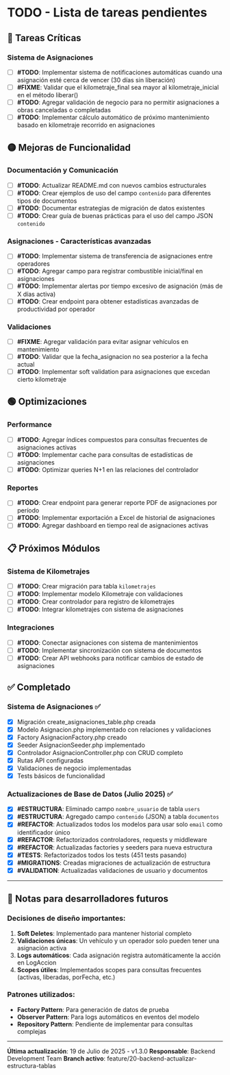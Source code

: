 # TODO - Lista de tareas pendientes

## 🔴 Tareas Críticas

### Sistema de Asignaciones
- [ ] **#TODO**: Implementar sistema de notificaciones automáticas cuando una asignación esté cerca de vencer (30 días sin liberación)
- [ ] **#FIXME**: Validar que el kilometraje_final sea mayor al kilometraje_inicial en el método liberar()
- [ ] **#TODO**: Agregar validación de negocio para no permitir asignaciones a obras canceladas o completadas
- [ ] **#TODO**: Implementar cálculo automático de próximo mantenimiento basado en kilometraje recorrido en asignaciones

## 🟡 Mejoras de Funcionalidad

### Documentación y Comunicación
- [ ] **#TODO**: Actualizar README.md con nuevos cambios estructurales
- [ ] **#TODO**: Crear ejemplos de uso del campo `contenido` para diferentes tipos de documentos
- [ ] **#TODO**: Documentar estrategias de migración de datos existentes
- [ ] **#TODO**: Crear guía de buenas prácticas para el uso del campo JSON `contenido`

### Asignaciones - Características avanzadas
- [ ] **#TODO**: Implementar sistema de transferencia de asignaciones entre operadores
- [ ] **#TODO**: Agregar campo para registrar combustible inicial/final en asignaciones
- [ ] **#TODO**: Implementar alertas por tiempo excesivo de asignación (más de X días activa)
- [ ] **#TODO**: Crear endpoint para obtener estadísticas avanzadas de productividad por operador

### Validaciones
- [ ] **#FIXME**: Agregar validación para evitar asignar vehículos en mantenimiento
- [ ] **#TODO**: Validar que la fecha_asignacion no sea posterior a la fecha actual
- [ ] **#TODO**: Implementar soft validation para asignaciones que excedan cierto kilometraje

## 🟢 Optimizaciones

### Performance
- [ ] **#TODO**: Agregar índices compuestos para consultas frecuentes de asignaciones activas
- [ ] **#TODO**: Implementar cache para consultas de estadísticas de asignaciones
- [ ] **#TODO**: Optimizar queries N+1 en las relaciones del controlador

### Reportes
- [ ] **#TODO**: Crear endpoint para generar reporte PDF de asignaciones por período
- [ ] **#TODO**: Implementar exportación a Excel de historial de asignaciones
- [ ] **#TODO**: Agregar dashboard en tiempo real de asignaciones activas

## 📋 Próximos Módulos

### Sistema de Kilometrajes
- [ ] **#TODO**: Crear migración para tabla `kilometrajes`
- [ ] **#TODO**: Implementar modelo Kilometraje con validaciones
- [ ] **#TODO**: Crear controlador para registro de kilometrajes
- [ ] **#TODO**: Integrar kilometrajes con sistema de asignaciones

### Integraciones
- [ ] **#TODO**: Conectar asignaciones con sistema de mantenimientos
- [ ] **#TODO**: Implementar sincronización con sistema de documentos
- [ ] **#TODO**: Crear API webhooks para notificar cambios de estado de asignaciones

## ✅ Completado

### Sistema de Asignaciones ✅
- [x] Migración create_asignaciones_table.php creada
- [x] Modelo Asignacion.php implementado con relaciones y validaciones
- [x] Factory AsignacionFactory.php creado
- [x] Seeder AsignacionSeeder.php implementado
- [x] Controlador AsignacionController.php con CRUD completo
- [x] Rutas API configuradas
- [x] Validaciones de negocio implementadas
- [x] Tests básicos de funcionalidad

### Actualizaciones de Base de Datos (Julio 2025) ✅
- [x] **#ESTRUCTURA**: Eliminado campo `nombre_usuario` de tabla `users`
- [x] **#ESTRUCTURA**: Agregado campo `contenido` (JSON) a tabla `documentos`
- [x] **#REFACTOR**: Actualizados todos los modelos para usar solo `email` como identificador único
- [x] **#REFACTOR**: Refactorizados controladores, requests y middleware
- [x] **#REFACTOR**: Actualizadas factories y seeders para nueva estructura
- [x] **#TESTS**: Refactorizados todos los tests (451 tests pasando)
- [x] **#MIGRATIONS**: Creadas migraciones de actualización de estructura
- [x] **#VALIDATION**: Actualizadas validaciones de usuario y documentos

---

## 📝 Notas para desarrolladores futuros

### Decisiones de diseño importantes:
1. **Soft Deletes**: Implementado para mantener historial completo
2. **Validaciones únicas**: Un vehículo y un operador solo pueden tener una asignación activa
3. **Logs automáticos**: Cada asignación registra automáticamente la acción en LogAccion
4. **Scopes útiles**: Implementados scopes para consultas frecuentes (activas, liberadas, porFecha, etc.)

### Patrones utilizados:
- **Factory Pattern**: Para generación de datos de prueba
- **Observer Pattern**: Para logs automáticos en eventos del modelo
- **Repository Pattern**: Pendiente de implementar para consultas complejas

---

**Última actualización**: 19 de Julio de 2025 - v1.3.0
**Responsable**: Backend Development Team
**Branch activo**: feature/20-backend-actualizar-estructura-tablas
